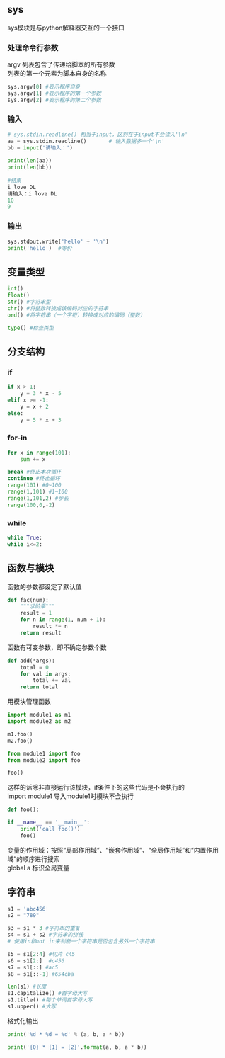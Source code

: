 #
## sys
sys模块是与python解释器交互的一个接口<br>
### 处理命令行参数
argv 列表包含了传递给脚本的所有参数<br>
列表的第一个元素为脚本自身的名称<br>
```python
sys.argv[0] #表示程序自身
sys.argv[1] #表示程序的第一个参数
sys.argv[2] #表示程序的第二个参数
```
### 输入
```python
# sys.stdin.readline() 相当于input，区别在于input不会读入'\n'
aa = sys.stdin.readline()		# 输入数据多一个'\n'
bb = input('请输入：')
 
print(len(aa))		
print(len(bb))
 
#结果
i love DL
请输入：i love DL
10
9
```
### 输出
```python
sys.stdout.write('hello' + '\n')
print('hello')  #等价
```

## 变量类型
```python 
int() 
float()
str() #字符串型
chr() #将整数转换成该编码对应的字符串
ord() #将字符串（一个字符）转换成对应的编码（整数）

type() #检查类型
```
## 分支结构
### if
```python
if x > 1:
    y = 3 * x - 5
elif x >= -1:
    y = x + 2
else:
    y = 5 * x + 3
```
### for-in
```python
for x in range(101):
    sum += x

break #终止本次循环
continue #终止循环
range(101) #0~100
range(1,101) #1~100
range(1,101,2) #步长
range(100,0,-2) 
```
### while
```python
while True:
while i<=2:
```
## 函数与模块
函数的参数都设定了默认值
```python
def fac(num):
    """求阶乘"""
    result = 1
    for n in range(1, num + 1):
        result *= n
    return result
```
函数有可变参数，即不确定参数个数
```python
def add(*args):
    total = 0
    for val in args:
        total += val
    return total
```
用模块管理函数
```python
import module1 as m1
import module2 as m2

m1.foo()
m2.foo()
```
```python
from module1 import foo
from module2 import foo

foo()
```
这样的话除非直接运行该模块，if条件下的这些代码是不会执行的<br>
import module1 导入module1时模块不会执行
```python
def foo():

if __name__ == '__main__':
    print('call foo()')
    foo()
```
变量的作用域：按照“局部作用域”、“嵌套作用域”、“全局作用域”和“内置作用域”的顺序进行搜索<br>
global a 标识全局变量
## 字符串
```python
s1 = 'abc456'
s2 = "789"

s3 = s1 * 3 #字符串的重复
s4 = s1 + s2 #字符串的拼接
# 使用in和not in来判断一个字符串是否包含另外一个字符串

s5 = s1[2:4] #切片 c45
s6 = s1[2:]  #c456
s7 = s1[::] #ac5
s8 = s1[::-1] #654cba

len(s1) #长度
s1.capitalize() #首字母大写
s1.title() #每个单词首字母大写
s1.upper() #大写
```
格式化输出
```python
print('%d * %d = %d' % (a, b, a * b))

print('{0} * {1} = {2}'.format(a, b, a * b))
